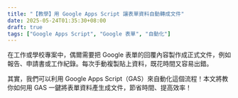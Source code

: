 ```yaml
---
title: "【教學】用 Google Apps Script 讓表單資料自動轉成文件"
date: 2025-05-24T01:35:30+08:00
draft: true
tags: ["Google Apps Script", "Google 表單", "自動化"]
---
```

在工作或學校專案中，偶爾需要把 Google 表單的回覆內容製作成正式文件，例如報告、申請書或工作紀錄。每次手動複製貼上資料，既花時間又容易出錯。  

其實，我們可以利用 Google Apps Script（GAS）來自動化這個流程！本文將教你如何用 GAS 一鍵將表單資料產生成文件，節省時間、提高效率！
